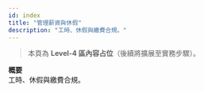 ```yaml
---
id: index
title: "管理薪資與休假"
description: "工時、休假與繳費合規。"
---
```


> 本頁為 **Level-4 區內容占位**（後續將擴展至實務步驟）。

**概要**  
工時、休假與繳費合規。
